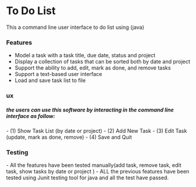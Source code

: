 <h1> To Do List</h1>
<p>This a command line user interface to do list using (java)</p>

<h3>Features</h3>


- Model a task with a task title, due date, status and project
- Display a collection of tasks that can be sorted both by date and project
- Support the ability to add, edit, mark as done, and remove tasks
- Support a text-based user interface
- Load and save task list to file

<h3>ux</h3>

<h5>the users can use this software by interacting in the command line interface as follow:</h5>
- (1) Show Task List (by date or project)
- (2) Add New Task
- (3) Edit Task (update, mark as done, remove)
- (4) Save and Quit
 
 
 <h3>Testing</h3>
 - All the features have been tested manually(add task, remove task, edit task, show tasks by date or project ) 
 - ALL the previous features have been tested using Junit testing tool for java and all the test have passed.



